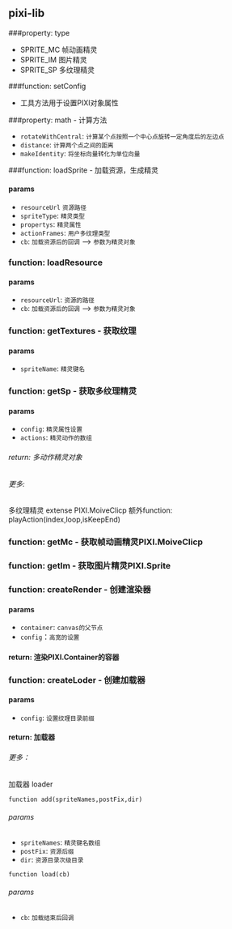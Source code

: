 ## pixi-lib

###property: type

- SPRITE_MC 帧动画精灵
- SPRITE_IM 图片精灵
- SPRITE_SP 多纹理精灵

###function: setConfig 

- 工具方法用于设置PIXI对象属性

###property: math - 计算方法

- `rotateWithCentral`: `计算某个点按照一个中心点旋转一定角度后的左边点`
- `distance`: `计算两个点之间的距离`
- `makeIdentity`: `将坐标向量转化为单位向量`

###function: loadSprite - 加载资源，生成精灵

#### params

- `resourceUrl` `资源路径`
- `spriteType`: `精灵类型`
- `propertys`: `精灵属性`
- `actionFrames`: `用户多纹理类型`
- `cb`: `加载资源后的回调` --> `参数为精灵对象`

### function: loadResource

#### params

- `resourceUrl`: `资源的路径`
- `cb`: `加载资源后的回调` --> `参数为精灵对象`
 
### function: getTextures - 获取纹理

#### params

- `spriteName`: `精灵键名` 

### function: getSp - 获取多纹理精灵

#### params
- `config`: `精灵属性设置`
- `actions`: `精灵动作的数组`

###### return: 多动作精灵对象
###### 更多:
多纹理精灵 extense PIXI.MoiveClicp
额外function: playAction(index,loop,isKeepEnd)

### function: getMc - 获取帧动画精灵PIXI.MoiveClicp

### function: getIm - 获取图片精灵PIXI.Sprite

### function: createRender - 创建渲染器

#### params
- `container`: `canvas的父节点`
- `config`：`高宽的设置`

#### return: 渲染PIXI.Container的容器

### function: createLoder - 创建加载器

#### params

- `config`: `设置纹理目录前缀`

#### return: 加载器

###### 更多：
加载器 loader

`function add(spriteNames,postFix,dir)`

###### params

- `spriteNames`: `精灵键名数组`
- `postFix`: `资源后缀`
- `dir`: `资源目录次级目录`

`function load(cb)`

###### params

- `cb`: `加载结束后回调`

